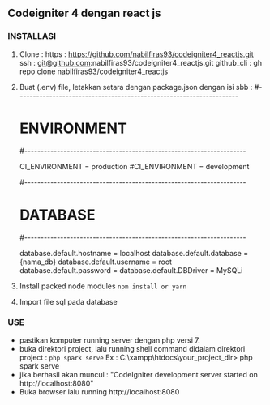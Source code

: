 ## Codeigniter 4 dengan react js

### INSTALLASI

1. Clone :
	https : https://github.com/nabilfiras93/codeigniter4_reactjs.git
	ssh : git@github.com:nabilfiras93/codeigniter4_reactjs.git
	github_cli : gh repo clone nabilfiras93/codeigniter4_reactjs

2. Buat (.env) file, letakkan setara dengan package.json dengan isi sbb :
   	#--------------------------------------------------------------------
	# ENVIRONMENT
	#--------------------------------------------------------------------

	CI_ENVIRONMENT = production
	#CI_ENVIRONMENT = development 

	#--------------------------------------------------------------------
	# DATABASE
	#--------------------------------------------------------------------

 	database.default.hostname = localhost
 	database.default.database = {nama_db}
 	database.default.username = root
 	database.default.password = 
 	database.default.DBDriver = MySQLi

3. Install packed node modules
   `npm install or yarn`
4. Import file sql pada database


### USE

- pastikan komputer running server dengan php versi 7. 
- buka direktori project, lalu running shell command didalam direktori project : `php spark serve`
	Ex : C:\xampp\htdocs\your_project_dir>  php spark serve 
- jika berhasil akan muncul : "CodeIgniter development server started on http://localhost:8080"
- Buka browser lalu running http://localhost:8080

